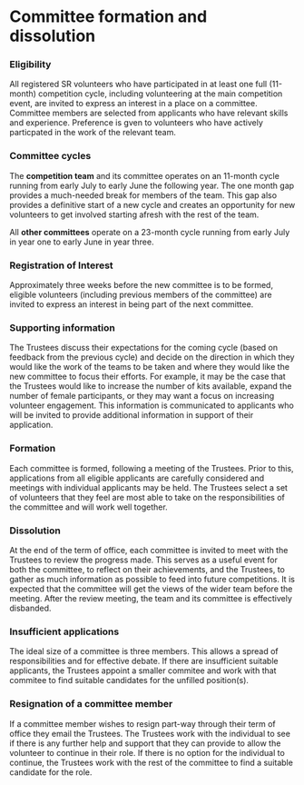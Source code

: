 # Committee formation and dissolution

### Eligibility

All registered SR volunteers who have participated in at least one full (11-month) competition cycle, including volunteering at the main competition event, are invited to express an interest in a place on a committee. Committee members are selected from applicants who have relevant skills and experience. Preference is gven to volunteers who have actively particpated in the work of the relevant team. 

### Committee cycles

The **competition team** and its committee operates on an 11-month cycle running from early July to early June the following year. The one month gap provides a much-needed break for members of the team. This gap also provides a definitive start of a new cycle and creates an opportunity for new volunteers to get involved starting afresh with the rest of the team.

All **other committees** operate on a 23-month cycle running from early July in year one to early June in year three. 

### Registration of Interest

Approximately three weeks before the new committee is to be formed, eligible volunteers (including previous members of the committee) are invited to express an interest in being part of the next committee.  

### Supporting information

The Trustees discuss their expectations for the coming cycle (based on feedback from the previous cycle) and decide on the direction in which they would like the work of the teams to be taken and where they would like the new committee to focus their efforts. For example, it may be the case that the Trustees would like to increase the number of kits available, expand the number of female participants, or they may want a focus on increasing volunteer engagement. This information is communicated to applicants who will be invited to provide additional information in support of their application.

### Formation

Each committee is formed, following a meeting of the Trustees. Prior to this, applications from all eligible applicants are carefully considered and meetings with individual applicants may be held.  The Trustees select a set of volunteers that they feel are most able to take on the responsibilities of the committee and will work well together.  

### Dissolution

At the end of the term of office, each committee is invited to meet with the Trustees to review the progress made. This serves as a useful event for both the committee, to reflect on their achievements, and the Trustees, to gather as much information as possible to feed into future competitions. It is expected that the committee will get the views of the wider team before the meeting. After the review meeting, the team and its committee is effectively disbanded.

### Insufficient applications

The ideal size of a committee is three members. This allows a spread of responsibilities and for effective debate. If there are insufficient suitable applicants, the Trustees appoint a smaller commitee and work with that commitee to find suitable candidates for the unfilled position(s).  

### Resignation of a committee member

If a committee member wishes to resign part-way through their term of office they email the Trustees. The Trustees work with the individual to see if there is any further help and support that they can provide to allow the volunteer to continue in their role. If there is no option for the individual to continue, the Trustees work with the rest of the committee to find a suitable candidate for the role. 
